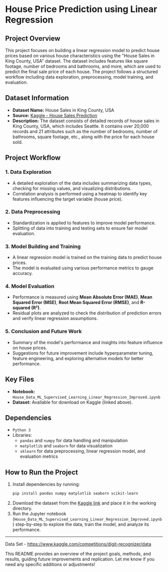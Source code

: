 
# House Price Prediction using Linear Regression

## Project Overview
This project focuses on building a linear regression model to predict house prices based on various house characteristics using the "House Sales in King County, USA" dataset. The dataset includes features like square footage, number of bedrooms and bathrooms, and more, which are used to predict the final sale price of each house. The project follows a structured workflow including data exploration, preprocessing, model training, and evaluation.

## Dataset Information
- **Dataset Name:** House Sales in King County, USA
- **Source:** [Kaggle - House Sales Prediction](https://www.kaggle.com/datasets/harlfoxem/housesalesprediction)
- **Description:** The dataset consists of detailed records of house sales in King County, USA, which includes Seattle. It contains over 20,000 records and 21 attributes such as the number of bedrooms, number of bathrooms, square footage, etc., along with the price for each house sold.

## Project Workflow

### 1. Data Exploration
   - A detailed exploration of the data includes summarizing data types, checking for missing values, and visualizing distributions.
   - Correlation analysis is performed using a heatmap to identify key features influencing the target variable (house price).

### 2. Data Preprocessing
   - Standardization is applied to features to improve model performance.
   - Splitting of data into training and testing sets to ensure fair model evaluation.

### 3. Model Building and Training
   - A linear regression model is trained on the training data to predict house prices.
   - The model is evaluated using various performance metrics to gauge accuracy.

### 4. Model Evaluation
   - Performance is measured using **Mean Absolute Error (MAE)**, **Mean Squared Error (MSE)**, **Root Mean Squared Error (RMSE)**, and **R-squared (R²)**.
   - Residual plots are analyzed to check the distribution of prediction errors and verify linear regression assumptions.

### 5. Conclusion and Future Work
   - Summary of the model's performance and insights into feature influence on house prices.
   - Suggestions for future improvement include hyperparameter tuning, feature engineering, and exploring alternative models for better performance.

## Key Files
- **Notebook:** `House_Data_ML_Supervised_Learning_Linear_Regression_Improved.ipynb`
- **Dataset:** Available for download on Kaggle (linked above).

## Dependencies
- `Python 3`
- Libraries:
  - `pandas` and `numpy` for data handling and manipulation
  - `matplotlib` and `seaborn` for data visualization
  - `sklearn` for data preprocessing, linear regression model, and evaluation metrics

## How to Run the Project
1. Install dependencies by running:
   ```bash
   pip install pandas numpy matplotlib seaborn scikit-learn
   ```
2. Download the dataset from the [Kaggle link](https://www.kaggle.com/datasets/harlfoxem/housesalesprediction) and place it in the working directory.
3. Run the Jupyter notebook (`House_Data_ML_Supervised_Learning_Linear_Regression_Improved.ipynb`) step-by-step to explore the data, train the model, and analyze its performance.

---

Data Set - 
https://www.kaggle.com/competitions/digit-recognizer/data

This README provides an overview of the project goals, methods, and results, guiding future improvements and replication. Let me know if you need any specific additions or adjustments!
